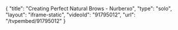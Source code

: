{
    "title": "Creating Perfect Natural Brows - Nurberxo",
    "type": "solo",
    "layout": "iframe-static",
    "videoId": "91795012",
    "url": "\/tvpembed\/91795012"
}